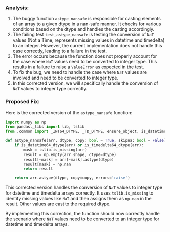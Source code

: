 ### Analysis:
1. The buggy function `astype_nansafe` is responsible for casting elements of an array to a given dtype in a nan-safe manner. It checks for various conditions based on the dtype and handles the casting accordingly.
2. The failing test `test_astype_nansafe` is testing the conversion of `NaT` values (Not a Time, represents missing values in datetime and timedelta) to an integer. However, the current implementation does not handle this case correctly, leading to a failure in the test.
3. The error occurs because the function does not properly account for the case where `NaT` values need to be converted to integer type. This results in a failure to raise a `ValueError` as expected in the test.
4. To fix the bug, we need to handle the case where `NaT` values are involved and need to be converted to integer type.
5. In this corrected version, we will specifically handle the conversion of `NaT` values to integer type correctly.

### Proposed Fix:
Here is the corrected version of the `astype_nansafe` function:

```python
import numpy as np
from pandas._libs import lib, tslib
from .common import _INT64_DTYPE, _TD_DTYPE, ensure_object, is_datetime64_dtype, is_timedelta64_dtype

def astype_nansafe(arr, dtype, copy: bool = True, skipna: bool = False):
    if is_datetime64_dtype(arr) or is_timedelta64_dtype(arr):
        mask = tslib.is_missing(arr)
        result = np.empty(arr.shape, dtype=dtype)
        result[~mask] = arr[~mask].astype(dtype)
        result[mask] = np.nan
        return result

    return arr.astype(dtype, copy=copy, errors='raise')

```

This corrected version handles the conversion of `NaT` values to integer type for datetime and timedelta arrays correctly. It uses `tslib.is_missing` to identify missing values like `NaT` and then assigns them as `np.nan` in the result. Other values are cast to the required dtype.

By implementing this correction, the function should now correctly handle the scenario where `NaT` values need to be converted to an integer type for datetime and timedelta arrays.